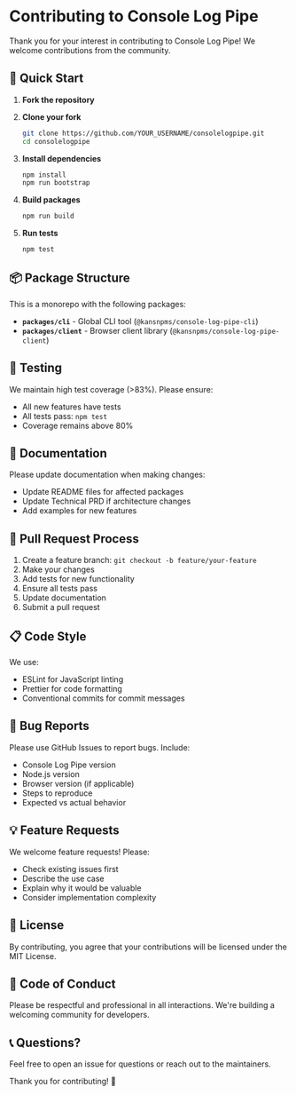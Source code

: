 # Contributing to Console Log Pipe

Thank you for your interest in contributing to Console Log Pipe! We welcome contributions from the
community.

## 🚀 Quick Start

1. **Fork the repository**
2. **Clone your fork**

   ```bash
   git clone https://github.com/YOUR_USERNAME/consolelogpipe.git
   cd consolelogpipe
   ```

3. **Install dependencies**

   ```bash
   npm install
   npm run bootstrap
   ```

4. **Build packages**

   ```bash
   npm run build
   ```

5. **Run tests**
   ```bash
   npm test
   ```

## 📦 Package Structure

This is a monorepo with the following packages:

- **`packages/cli`** - Global CLI tool (`@kansnpms/console-log-pipe-cli`)
- **`packages/client`** - Browser client library (`@kansnpms/console-log-pipe-client`)

## 🧪 Testing

We maintain high test coverage (>83%). Please ensure:

- All new features have tests
- All tests pass: `npm test`
- Coverage remains above 80%

## 📝 Documentation

Please update documentation when making changes:

- Update README files for affected packages
- Update Technical PRD if architecture changes
- Add examples for new features

## 🔄 Pull Request Process

1. Create a feature branch: `git checkout -b feature/your-feature`
2. Make your changes
3. Add tests for new functionality
4. Ensure all tests pass
5. Update documentation
6. Submit a pull request

## 📋 Code Style

We use:

- ESLint for JavaScript linting
- Prettier for code formatting
- Conventional commits for commit messages

## 🐛 Bug Reports

Please use GitHub Issues to report bugs. Include:

- Console Log Pipe version
- Node.js version
- Browser version (if applicable)
- Steps to reproduce
- Expected vs actual behavior

## 💡 Feature Requests

We welcome feature requests! Please:

- Check existing issues first
- Describe the use case
- Explain why it would be valuable
- Consider implementation complexity

## 📄 License

By contributing, you agree that your contributions will be licensed under the MIT License.

## 🤝 Code of Conduct

Please be respectful and professional in all interactions. We're building a welcoming community for
developers.

## 📞 Questions?

Feel free to open an issue for questions or reach out to the maintainers.

Thank you for contributing! 🎉
